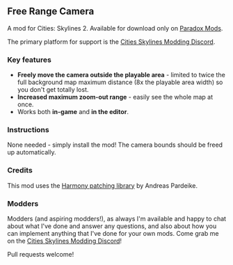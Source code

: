 ## Free Range Camera
A mod for Cities: Skylines 2.  Available for download only on [Paradox Mods](https://mods.paradoxplaza.com/mods/75749/Windows).

The primary platform for support is the [Cities Skylines Modding Discord](https://discord.gg/HTav7ARPs2).

### Key features
- **Freely move the camera outside the playable area** - limited to twice the full background map maximum distance (8x the playable area width) so you don't get totally lost.
- **Increased maximum zoom-out range** - easily see the whole map at once.
- Works both **in-game** and **in the editor**.

### Instructions
None needed - simply install the mod!  The camera bounds should be freed up automatically.

### Credits
This mod uses the [Harmony patching library](https://github.com/pardeike/Harmony) by Andreas Pardeike.

### Modders
Modders (and aspiring modders!), as always I'm available and happy to chat about what I've done and answer any questions, and also about how you can implement anything that I've done for your own mods.  Come grab me on the [Cities Skylines Modding Discord](https://discord.gg/HTav7ARPs2)!

Pull requests welcome!